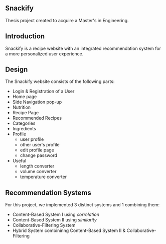## Snackify
Thesis project created to acquire a Master's in Engineering.

## Introduction
Snackify is a recipe website with an integrated recommendation system for a more personalized user experience.

## Design
The Snackify website consists of the following parts:

* Login & Registration of a User
* Home page
* Side Navigation pop-up
* Nutrition
* Recipe Page
* Recommended Recipes
* Categories
* Ingredients
* Profile
  - user profile
  - other user's profile
  - edit profile page
  - change password
* Useful
  - length converter
  - volume converter
  - temperature converter

## Recommendation Systems
For this project, we implemented 3 distinct systems and 1 combining them:

* Content-Based System I using *correlation*
* Content-Based System II using *similarity*
* Collaborative-Filtering System
* Hybrid System combininng Content-Based System II & Collaborative-Filtering
